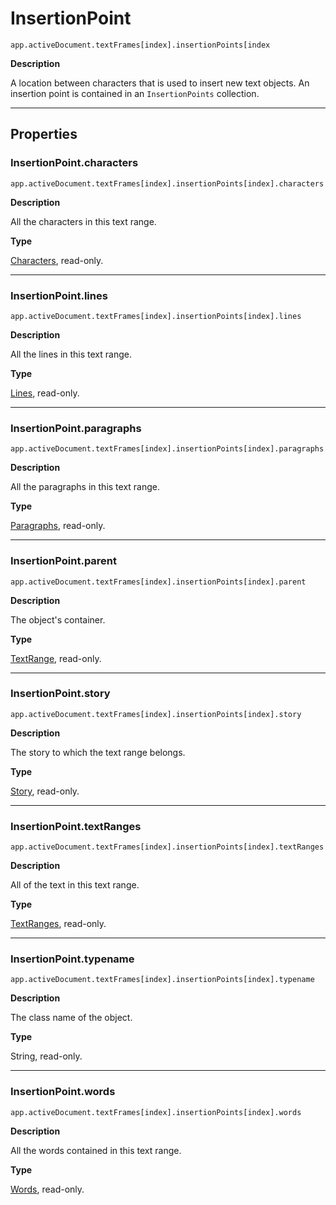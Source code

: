 # InsertionPoint

`app.activeDocument.textFrames[index].insertionPoints[index`

**Description**

A location between characters that is used to insert new text objects. An insertion point is contained in an `InsertionPoints` collection.

---

## Properties

### InsertionPoint.characters

`app.activeDocument.textFrames[index].insertionPoints[index].characters`

**Description**

All the characters in this text range.

**Type**

[Characters](./Characters.md), read-only.

---

### InsertionPoint.lines

`app.activeDocument.textFrames[index].insertionPoints[index].lines`

**Description**

All the lines in this text range.

**Type**

[Lines](./Lines.md), read-only.

---

### InsertionPoint.paragraphs

`app.activeDocument.textFrames[index].insertionPoints[index].paragraphs`

**Description**

All the paragraphs in this text range.

**Type**

[Paragraphs](./Paragraphs.md), read-only.

---

### InsertionPoint.parent

`app.activeDocument.textFrames[index].insertionPoints[index].parent`

**Description**

The object's container.

**Type**

[TextRange](./TextRange.md), read-only.

---

### InsertionPoint.story

`app.activeDocument.textFrames[index].insertionPoints[index].story`

**Description**

The story to which the text range belongs.

**Type**

[Story](./Story.md), read-only.

---

### InsertionPoint.textRanges

`app.activeDocument.textFrames[index].insertionPoints[index].textRanges`

**Description**

All of the text in this text range.

**Type**

[TextRanges](./TextRanges.md), read-only.

---

### InsertionPoint.typename

`app.activeDocument.textFrames[index].insertionPoints[index].typename`

**Description**

The class name of the object.

**Type**

String, read-only.

---

### InsertionPoint.words

`app.activeDocument.textFrames[index].insertionPoints[index].words`

**Description**

All the words contained in this text range.

**Type**

[Words](./Words.md), read-only.
